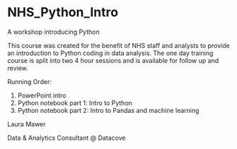 # NHS_Python_Intro
A workshop introducing Python

This course was created for the benefit of NHS staff and analysts to provide an introduction to Python coding in data analysis. The one day training course is split into two 4 hour sessions and is available for follow up and review. 

Running Order: 
1) PowerPoint intro
2) Python notebook part 1: Intro to Python
3) Python notebook part 2: Intro to Pandas and machine learning


Laura Mawer

Data & Analytics Consultant @ Datacove

